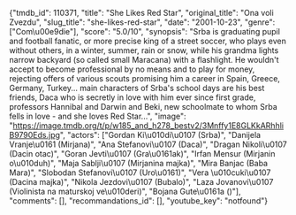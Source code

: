 {"tmdb_id": 110371, "title": "She Likes Red Star", "original_title": "Ona voli Zvezdu", "slug_title": "she-likes-red-star", "date": "2001-10-23", "genre": ["Com\u00e9die"], "score": "5.0/10", "synopsis": "Srba is graduating pupil and football fanatic, or more precise king of a street soccer, who plays even without others, in a winter, summer, rain or snow, while his grandma lights narrow backyard (so called small Maracana) with a flashlight. He wouldn't accept to become professional by no means and to play for money, rejecting offers of various scouts promising him a career in Spain, Greece, Germany, Turkey... main characters of Srba's school days are his best friends, Daca who is secretly in love with him ever since first grade, professors Hannibal and Darwin and Beki, new schoolmate to whom Srba fells in love - and she loves Red Star...", "image": "https://image.tmdb.org/t/p/w185_and_h278_bestv2/3Mnffy1E8GLKkARhhliB9790Eds.jpg", "actors": ["Gordan Ki\u010di\u0107 (Srba)", "Danijela Vranje\u0161 (Mirjana)", "Ana Stefanovi\u0107 (Daca)", "Dragan Nikoli\u0107 (Dacin otac)", "Goran Jevti\u0107 (Gra\u0161ak)", "Irfan Mensur (Mirjanin o\u010duh)", "Maja Sablji\u0107 (Mirjanina majka)", "Mira Banjac (Baba Mara)", "Slobodan Stefanovi\u0107 (Uro\u0161)", "Vera \u010cuki\u0107 (Dacina majka)", "Nikola Jezdovi\u0107 (Bubalo)", "Laza Jovanovi\u0107 (Violinista na maturskoj ve\u010deri)", "Bojana Gute\u0161a ()"], "comments": [], "recommandations_id": [], "youtube_key": "notfound"}